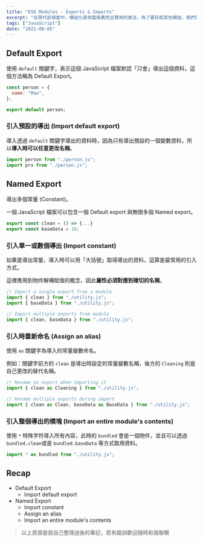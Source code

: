 ```yaml
---
title: "ES6 Modules - Exports & Imports"
excerpt: "在現代前端當中，模組化是相當推薦而且實用的做法，為了要存取其他模組，我們需要透過 export 讓模組可以被引用，並使用 import 來存取模組。"
tags: ["JavaScript"]
date: "2021-08-05"
---
```


## Default Export

使用 `default` 關鍵字，表示這個 JavaScript 檔案默認「只會」導出這個資料，這個方法稱為 Default Export。

```jsx
const person = {
  name: "Max",
};

export default person;
```

### 引入預設的導出 (Import default export)

導入透過 `default` 關鍵字導出的資料時，因為只有導出預設的一個變數資料，所以**導入時可以任意更改名稱**。

```jsx
import person from "./person.js";
import prs from "./person.js";
```

## Named Export

導出多個常量 (Constant)。

一個 JavaScript 檔案可以包含一個 Default export 與無限多個 Named export。

```jsx
export const clean = () => {...}
export const baseData = 10;
```

### 引入單一或數個導出 (Import constant)

如果是導出常量，導入時可以用「大括號」取得導出的資料，這算是最常用的引入方式。

這裡應用到物件解構賦值的概念，因此**屬性必須對應到確切的名稱**。

```jsx
// Import a single export from a module
import { clean } from "./utility.js";
import { baseData } from "./utility.js";

// Import multiple exports from module
import { clean, baseData } from "./utility.js";
```

### 引入時重新命名 (Assign an alias)

使用 `as` 關鍵字為導入的常量變數命名。

例如：關鍵字前方的 `clean` 是導出時設定的常量變數名稱，後方的 `Cleaning` 則是自己更改的替代名稱。

```jsx
// Rename an export when importing it
import { clean as Cleaning } from "./utility.js";

// Rename multiple exports during import
import { clean as Clean, baseData as BaseData } from "./utility.js";
```

### 引入整個導出的模塊 (Import an entire module's contents)

使用 `*` 特殊字符導入所有內容，此時的 `bundled` 會是一個物件，並且可以透過 `bundled.clean`或是 `bundled.baseData` 等方式取用資料。

```jsx
import * as bundled from "./utility.js";
```

## Recap

- Default Export
  - Import default export
- Named Export
  - Import constant
  - Assign an alias
  - Import an entire module's contents

> 以上資源是我自己整理過後的筆記，若有錯誤歡迎隨時和我聯繫
